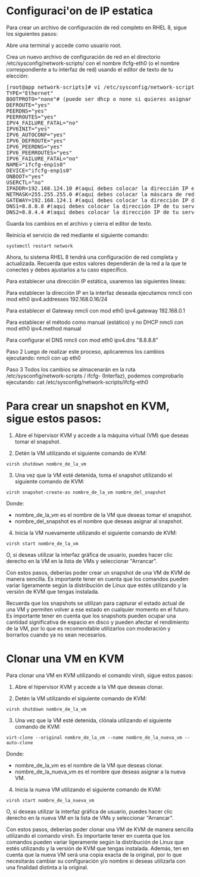 # Configuraci'on de IP estatica
Para crear un archivo de configuración de red completo en RHEL 8, sigue los siguientes pasos:

Abre una terminal y accede como usuario root.

Crea un nuevo archivo de configuración de red en el directorio /etc/sysconfig/network-scripts/ con el nombre ifcfg-eth0 (o el nombre correspondiente a tu interfaz de red) usando el editor de texto de tu elección:


<pre>
[root@app network-scripts]# vi /etc/sysconfig/network-scripts/ifcfg-enp1s0
TYPE=&quot;Ethernet&quot;
BOOTPROTO=&quot;none&quot;# (puede ser dhcp o none si quieres asignar una dirección IP estática)
DEFROUTE=&quot;yes&quot;
PEERDNS=&quot;yes&quot;
PEERROUTES=&quot;yes&quot;
IPV4_FAILURE_FATAL=&quot;no&quot;
IPV6INIT=&quot;yes&quot;
IPV6_AUTOCONF=&quot;yes&quot;
IPV6_DEFROUTE=&quot;yes&quot;
IPV6_PEERDNS=&quot;yes&quot;
IPV6_PEERROUTES=&quot;yes&quot;
IPV6_FAILURE_FATAL=&quot;no&quot;
NAME=&quot;ifcfg-enp1s0&quot;
DEVICE=&quot;ifcfg-enp1s0&quot;
ONBOOT=&quot;yes&quot;
USERCTL=&quot;no&quot;
IPADDR=192.168.124.10 #(aquí debes colocar la dirección IP estática que deseas asignar si usas &quot;none&quot; en BOOTPROTO)
NETMASK=255.255.255.0 #(aquí debes colocar la máscara de red correspondiente a tu red si usas &quot;none&quot; en BOOTPROTO)
GATEWAY=192.168.124.1 #(aquí debes colocar la dirección IP de la puerta de enlace de tu red si usas &quot;none&quot; en BOOTPROTO)
DNS1=8.8.8.8 #(aquí debes colocar la dirección IP de tu servidor DNS primario)
DNS2=8.8.4.4 #(aquí debes colocar la dirección IP de tu servidor DNS secundario)
</pre>

Guarda los cambios en el archivo y cierra el editor de texto.

Reinicia el servicio de red mediante el siguiente comando:

`systemctl restart network`

Ahora, tu sistema RHEL 8 tendrá una configuración de red completa y actualizada. Recuerda que estos valores dependerán de la red a la que te conectes y debes ajustarlos a tu caso específico.

Para establecer una dirección IP estática, usaremos las siguientes líneas:
 
Para establecer la dirección IP en la interfaz deseada ejecutamos
nmcli con mod eth0 ipv4.addresses 192.168.0.16/24

Para establecer el Gateway
nmcli con mod eth0 ipv4.gateway 192.168.0.1

Para establecer el método como manual (estático) y no DHCP
nmcli con mod eth0 ipv4.method manual

Para configurar el DNS
nmcli con mod eth0 ipv4.dns "8.8.8.8"

Paso 2
Luego de realizar este proceso, aplicaremos los cambios ejecutando:
nmcli con up eth0

Paso 3
Todos los cambios se almacenarán en la ruta /etc/sysconfig/network-scripts / ifcfg- (Interfaz), podemos comprobarlo ejecutando:
cat /etc/sysconfig/network-scripts/ifcfg-eth0


# Para crear un snapshot en KVM, sigue estos pasos:

1. Abre el hipervisor KVM y accede a la máquina virtual (VM) que deseas tomar el snapshot.

2. Detén la VM utilizando el siguiente comando de KVM:

`virsh shutdown nombre_de_la_vm`

3. Una vez que la VM esté detenida, toma el snapshot utilizando el siguiente comando de KVM:

`virsh snapshot-create-as nombre_de_la_vm nombre_del_snapshot`

Donde:
- nombre_de_la_vm es el nombre de la VM que deseas tomar el snapshot.
- nombre_del_snapshot es el nombre que deseas asignar al snapshot.
4. Inicia la VM nuevamente utilizando el siguiente comando de KVM:


`virsh start nombre_de_la_vm`

O, si deseas utilizar la interfaz gráfica de usuario, puedes hacer clic derecho en la VM en la lista de VMs y seleccionar "Arrancar".

Con estos pasos, deberías poder crear un snapshot de una VM de KVM de manera sencilla. Es importante tener en cuenta que los comandos pueden variar ligeramente según la distribución de Linux que estés utilizando y la versión de KVM que tengas instalada.

Recuerda que los snapshots se utilizan para capturar el estado actual de una VM y permiten volver a ese estado en cualquier momento en el futuro. Es importante tener en cuenta que los snapshots pueden ocupar una cantidad significativa de espacio en disco y pueden afectar el rendimiento de la VM, por lo que es recomendable utilizarlos con moderación y borrarlos cuando ya no sean necesarios.


# Clonar una VM en KVM

Para clonar una VM en KVM utilizando el comando virsh, sigue estos pasos:

1. Abre el hipervisor KVM y accede a la VM que deseas clonar.

2. Detén la VM utilizando el siguiente comando de KVM:


`virsh shutdown nombre_de_la_vm`

3. Una vez que la VM esté detenida, clónala utilizando el siguiente comando de KVM:

`virt-clone --original nombre_de_la_vm --name nombre_de_la_nueva_vm --auto-clone`

Donde:

- nombre_de_la_vm es el nombre de la VM que deseas clonar.
- nombre_de_la_nueva_vm es el nombre que deseas asignar a la nueva VM.

4. Inicia la nueva VM utilizando el siguiente comando de KVM:

`virsh start nombre_de_la_nueva_vm`

O, si deseas utilizar la interfaz gráfica de usuario, puedes hacer clic derecho en la nueva VM en la lista de VMs y seleccionar "Arrancar".

Con estos pasos, deberías poder clonar una VM de KVM de manera sencilla utilizando el comando virsh. Es importante tener en cuenta que los comandos pueden variar ligeramente según la distribución de Linux que estés utilizando y la versión de KVM que tengas instalada. Además, ten en cuenta que la nueva VM será una copia exacta de la original, por lo que necesitarás cambiar su configuración y/o nombre si deseas utilizarla con una finalidad distinta a la original.
